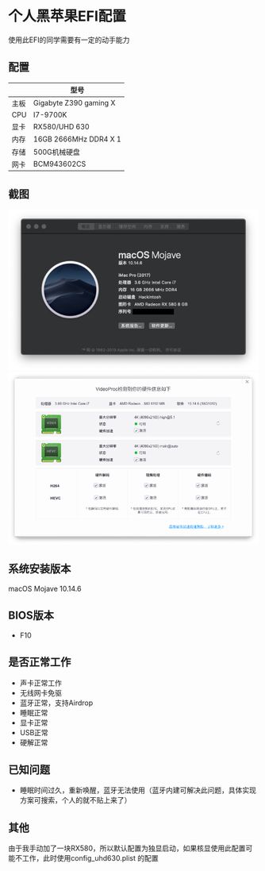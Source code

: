 # 个人黑苹果EFI配置

使用此EFI的同学需要有一定的动手能力

## 配置
  
|   |  型号 |
| ------------ | ------------ |
| 主板 | Gigabyte Z390 gaming X  |
| CPU |  I7-9700K |
| 显卡  |   RX580/UHD 630  |
| 内存  |  16GB 2666MHz DDR4 X 1 |
| 存储 | 500G机械硬盘  |
| 网卡 | BCM943602CS |

## 截图
![预览图](./screenshot/1.png)
![预览图](./screenshot/2.png)

## 系统安装版本
macOS Mojave 10.14.6

## BIOS版本
- F10

## 是否正常工作
- 声卡正常工作
- 无线网卡免驱
- 蓝牙正常，支持Airdrop
- 睡眠正常
- 显卡正常
- USB正常
- 硬解正常

## 已知问题
- 睡眠时间过久，重新唤醒，蓝牙无法使用（蓝牙内建可解决此问题，具体实现方案可搜索，个人的就不贴上来了）

## 其他
由于我手动加了一块RX580，所以默认配置为独显启动，如果核显使用此配置可能不工作，此时使用config_uhd630.plist 的配置
